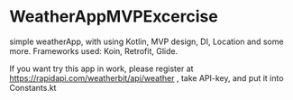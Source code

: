 # WeatherAppMVPExcercise
simple weatherApp, with using Kotlin, MVP design, DI, Location and some more. 
Frameworks used: Koin, Retrofit, Glide.

If you want try this app in work, please register at https://rapidapi.com/weatherbit/api/weather , take API-key, and put it into Constants.kt

